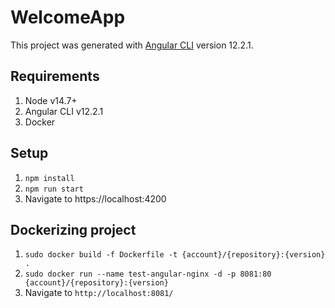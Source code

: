 # WelcomeApp

This project was generated with [Angular CLI](https://github.com/angular/angular-cli) version 12.2.1.

## Requirements

1. Node v14.7+
2. Angular CLI v12.2.1
3. Docker

## Setup
1. `npm install`
2. `npm run start`
3.  Navigate to https://localhost:4200

## Dockerizing project
1. `sudo docker build -f Dockerfile -t {account}/{repository}:{version} .`
2. `sudo docker run --name test-angular-nginx -d -p 8081:80 {account}/{repository}:{version}`
3. Navigate to `http://localhost:8081/`

